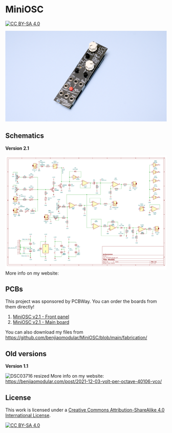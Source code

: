 # MiniOSC
[![CC BY-SA 4.0][cc-by-sa-shield]][cc-by-sa]

![](docs/miniosc-v2-thumb.jpg)

## Schematics
**Version 2.1**

![](docs/MiniOSC%20v2.1%20-%20Schematics.png)
More info on my website: 

## PCBs
This project was sponsored by PCBWay. You can order the boards from them directly!
1. [MiniOSC v2.1 - Front panel](https://www.pcbway.com/project/shareproject/_1_of_2_MiniOSC_v2_1_Front_Panel_4b8c5ae8.html) 
2. [MiniOSC v2.1 - Main board](https://www.pcbway.com/project/shareproject/_2_of_2_MiniOSC_v2_1_Main_Board_2ed4e925.html)

You can also download my files from https://github.com/benjiaomodular/MiniOSC/blob/main/fabrication/

## Old versions

**Version 1.1**

![DSC03716 resized](https://user-images.githubusercontent.com/5189714/144732322-b44c964f-1781-4c37-bf1b-4cb2dd1748f6.jpg)
More info on my website: https://benjiaomodular.com/post/2021-12-03-volt-per-octave-40106-vco/

## License

This work is licensed under a
[Creative Commons Attribution-ShareAlike 4.0 International License][cc-by-sa].

[![CC BY-SA 4.0][cc-by-sa-image]][cc-by-sa]

[cc-by-sa]: http://creativecommons.org/licenses/by-sa/4.0/
[cc-by-sa-image]: https://licensebuttons.net/l/by-sa/4.0/88x31.png
[cc-by-sa-shield]: https://img.shields.io/badge/License-CC%20BY--SA%204.0-lightgrey.svg